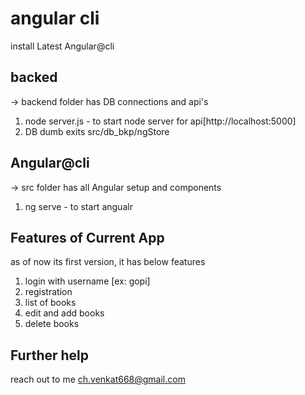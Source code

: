 # angular cli

install Latest Angular@cli 

## backed
-> backend folder has DB connections and api's 
1. node server.js - to start node server for api[http://localhost:5000]
2. DB dumb exits src/db_bkp/ngStore

## Angular@cli
-> src folder has all Angular setup and components
1. ng serve - to start angualr

## Features of Current App
as of now its first version, it has below features

1. login with username  [ex: gopi]
2. registration
3. list of books
4. edit and add books
5. delete books

## Further help

reach out to me ch.venkat668@gmail.com

